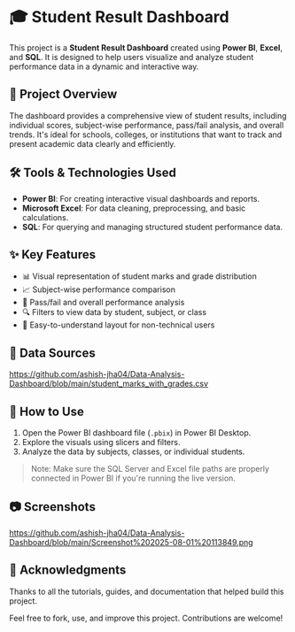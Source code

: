 # 🎓 Student Result Dashboard

This project is a **Student Result Dashboard** created using **Power BI**, **Excel**, and **SQL**. It is designed to help users visualize and analyze student performance data in a dynamic and interactive way.

## 📌 Project Overview

The dashboard provides a comprehensive view of student results, including individual scores, subject-wise performance, pass/fail analysis, and overall trends. It's ideal for schools, colleges, or institutions that want to track and present academic data clearly and efficiently.

## 🛠️ Tools & Technologies Used

- **Power BI**: For creating interactive visual dashboards and reports.
- **Microsoft Excel**: For data cleaning, preprocessing, and basic calculations.
- **SQL**: For querying and managing structured student performance data.

## ✨ Key Features

- 📊 Visual representation of student marks and grade distribution
- 📈 Subject-wise performance comparison
- 🎯 Pass/fail and overall performance analysis
- 🔍 Filters to view data by student, subject, or class
- 📁 Easy-to-understand layout for non-technical users

## 📂 Data Sources

https://github.com/ashish-jha04/Data-Analysis-Dashboard/blob/main/student_marks_with_grades.csv

## 🚀 How to Use

1. Open the Power BI dashboard file (`.pbix`) in Power BI Desktop.
2. Explore the visuals using slicers and filters.
3. Analyze the data by subjects, classes, or individual students.

> Note: Make sure the SQL Server and Excel file paths are properly connected in Power BI if you're running the live version.

## 📷 Screenshots

https://github.com/ashish-jha04/Data-Analysis-Dashboard/blob/main/Screenshot%202025-08-01%20113849.png


## 🙌 Acknowledgments

Thanks to all the tutorials, guides, and documentation that helped build this project.

Feel free to fork, use, and improve this project. Contributions are welcome!
